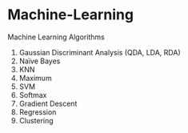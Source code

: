 # Machine-Learning
Machine Learning Algorithms

1. Gaussian  Discriminant Analysis (QDA, LDA, RDA)<br />
2. Naïve Bayes<br />
3. KNN<br />
4. Maximum <br />
5. SVM<br />
6. Softmax<br />
7. Gradient Descent<br />
8. Regression<br />
9. Clustering<br />
